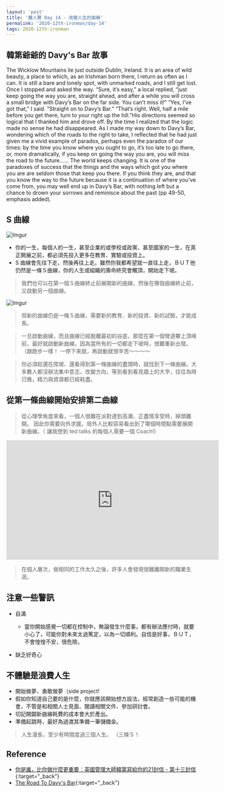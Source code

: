 ```yaml
---
layout: 'post'
title: '鐵人賽 Day 14 - 改變人生的曲線'
permalink: '2020-12th-ironman/day-14'
tags: 2020-12th-ironman 
---
```


## 韓第爺爺的 Davy's Bar 故事

The Wicklow Mountains lie just outside Dublin, Ireland. It is an area of wild beauty, a place to which, as an Irishman born there, I return as often as I can. It is still a bare and lonely spot, with unmarked roads, and I still get lost. Once I stopped and asked the way. “Sure, it’s easy,” a local replied, “just keep going the way you are, straight ahead, and after a while you will cross a small bridge with Davy’s Bar on the far side. You can’t miss it!” “Yes, I’ve got that,” I said. “Straight on to Davy’s Bar.”  “That’s right. Well, half a mile before you get there, turn to your right up the hill.”His directions seemed so logical that I thanked him and drove off. By the time I realized that the logic made no sense he had disappeared. As I made my way down to Davy’s Bar, wondering which of the roads to the right to take, I reflected that he had just given me a vivid example of paradox, perhaps even the paradox of our times: by the time you know where you ought to go, it’s too late to go there, or, more dramatically, if you keep on going the way you are, you will miss the road to the future.….. The world keeps changing. It is one of the paradoxes of success that the things and the ways which got you where you are are seldom those that keep you there. If you think they are, and that you know the way to the future because it is a continuation of where you’ve come from, you may well end up in Davy’s Bar, with nothing left but a chance to drown your sorrows and reminisce about the past (pp 49-50, emphasis added).

## S 曲線

![Imgur](https://i.imgur.com/xoFv0tl.jpg)

- 你的一生，每個人的一生，甚至企業的或學校或政黨、甚至國家的一生，在真正開展之前，都必須先投入更多在教育、實驗或投資上。
- S 曲線會先往下走，然後再往上走。雖然你我都希望就一直往上走，ＢＵＴ他仍然是一條Ｓ曲線，你的人生或組織的壽命終究會觸頂，開始走下坡。

> 我們也可以在第一個Ｓ曲線終止前展開新的曲線，然後在哪個曲線終止前，又啟動另一個曲線。

![Imgur](https://i.imgur.com/qy1SG2Z.jpg)

> 但新的曲線仍是一條Ｓ曲線，需要新的教育、新的投資、新的試驗，才能成長。

> 一旦啟動曲線，而且曲線已經脫離最初的谷底，那麼在第一個彎道攀上頂峰前，最好就啟動新曲線。因為當所有的一切都走下坡時，很難重新出發。（跟跑步一樣！ 一停下來就，再啟動就很辛苦～～～～

> 你必須趁還在爬坡、還看得到第一條曲線的盡頭時，就找到下一條曲線。大多數人都沒辦法集中意志，改變方向，等到看到看見牆上的大字，往往為時已晚，精力與資源都已經耗盡。


## 從第一條曲線開始安排第二曲線

> 從心理學角度來看，一個人很難在派對達到高潮、正盡情享受時，掉頭離開。
> 因此你需要向外求援。局外人比較容易看出到了哪個時間點需要展開新曲線。（ 讓我想到 ted talks 的每個人需要一個 Coach!)


<iframe width="560" height="315" src="https://www.youtube.com/embed/oHDq1PcYkT4" frameborder="0" allow="accelerometer; autoplay; clipboard-write; encrypted-media; gyroscope; picture-in-picture" allowfullscreen></iframe>


> 在個人層次，做相同的工作太久之後，許多人會發現很難離開新的職業生涯。

## 注意一些警訊

- 自滿
   - 當你開始感覺一切都在控制中，無論發生什麼事，都有辦法應付時，就要小心了，可能你對未來太過篤定，以為一切順利。自信是好事，ＢＵＴ，不會惶惶不安，很危險。

- 缺乏好奇心


## 不體驗是浪費人生

- 開始做夢、勇敢做夢（side project!
- 假如你知道自己要的是什麼，你就應該開始想方設法，經常創造一些可能的機會，不管是和相關人士見面、閱讀相關文件、參加研討會。
- 切記開闢新曲線耗費的成本會大於產出。
- 準備起跳時，最好為過渡其準備一筆儲備金。

> 人生漫長，至少有時間度過三個人生。 （三條Ｓ！

## Reference 

- [你是誰，比你做什麼更重要：英國管理大師韓第寫給你的21封信 - 第十三封信](https://www.books.com.tw/products/0010862692){:target="_back"}
- [The Road To Davy's Bar](http://www.bretlsimmons.com/2009-05/the-road-to-davy%E2%80%99s-bar/){:target="_back"}
